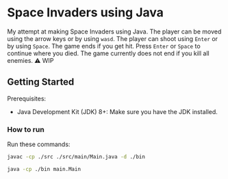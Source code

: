 # Space Invaders using Java

My attempt at making Space Invaders using Java. The player can be moved using the arrow keys or by using `wasd`. The player can shoot using `Enter` or by using `Space`. The game ends if you get hit. Press `Enter` or `Space` to continue where you died. The game currently does not end if you kill all enemies. :warning: WIP

## Getting Started

Prerequisites:

- Java Development Kit (JDK) 8+: Make sure you have the JDK installed.

### How to run

Run these commands:

```bash
javac -cp ./src ./src/main/Main.java -d ./bin
```
```bash
java -cp ./bin main.Main
```
